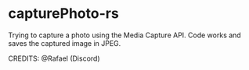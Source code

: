 # capturePhoto-rs

Trying to capture a photo using the Media Capture API. Code works and saves the captured image in JPEG.



CREDITS: @Rafael (Discord)